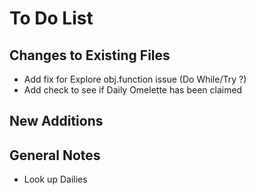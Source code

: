# To Do List

## Changes to Existing Files

- Add fix for Explore obj.function issue (Do While/Try ?)
- Add check to see if Daily Omelette has been claimed

## New Additions

## General Notes

- Look up Dailies

